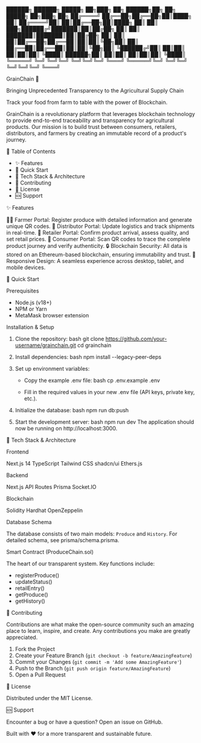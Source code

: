 ██████╗ ██████╗  █████╗ ██╗███╗   ██╗   ██████╗██╗  ██╗ █████╗ ██╗███╗   ██╗
██╔════╝ ██╔══██╗██╔══██╗██║████╗  ██║  ██╔════╝██║  ██║██╔══██╗██║████╗  ██║
██║  ███╗██████╔╝███████║██║██╔██╗ ██║  ██║     ███████║███████║██║██╔██╗ ██║
██║   ██║██╔══██╗██╔══██║██║██║╚██╗██║  ██║     ██╔══██║██╔══██║██║██║╚██╗██║
╚██████╔╝██║  ██║██║  ██║██║██║ ╚████║  ██████╗██║  ██║██║  ██║██║██║ ╚████║
 ╚═════╝ ╚═╝  ╚═╝╚═╝  ╚═╝╚═╝╚═╝  ╚═══╝  ╚═════╝╚═╝  ╚═╝╚═╝  ╚═╝╚═╝╚═╝  ╚═══╝

GrainChain 🌾

Bringing Unprecedented Transparency to the Agricultural Supply Chain

Track your food from farm to table with the power of Blockchain.

GrainChain is a revolutionary platform that leverages blockchain technology to provide end-to-end traceability and transparency for agricultural products. Our mission is to build trust between consumers, retailers, distributors, and farmers by creating an immutable record of a product's journey.

📜 Table of Contents

- ✨ Features
- 🚀 Quick Start
- 🔧 Tech Stack & Architecture
- 🤝 Contributing
- 📄 License
- 🆘 Support

✨ Features

👨‍🌾 Farmer Portal: Register produce with detailed information and generate unique QR codes. 🚚 Distributor Portal: Update logistics and track shipments in real-time. 🏪 Retailer Portal: Confirm product arrival, assess quality, and set retail prices. 👥 Consumer Portal: Scan QR codes to trace the complete product journey and verify authenticity. 🔒 Blockchain Security: All data is stored on an Ethereum-based blockchain, ensuring immutability and trust. 📱 Responsive Design: A seamless experience across desktop, tablet, and mobile devices.

🚀 Quick Start

Prerequisites

- Node.js (v18+)
- NPM or Yarn
- MetaMask browser extension

Installation & Setup

1.  Clone the repository: bash git clone https://github.com/your-username/grainchain.git cd grainchain

2.  Install dependencies: bash npm install --legacy-peer-deps

3.  Set up environment variables:

    - Copy the example .env file: bash cp .env.example .env

    - Fill in the required values in your new .env file (API keys, private key, etc.).

4.  Initialize the database: bash npm run db:push

5.  Start the development server: bash npm run dev The application should now be running on http://localhost:3000.

🔧 Tech Stack & Architecture

Frontend

Next.js 14 TypeScript Tailwind CSS shadcn/ui Ethers.js

Backend

Next.js API Routes Prisma Socket.IO

Blockchain

Solidity Hardhat OpenZeppelin

Database Schema

The database consists of two main models: `Produce` and `History`. For detailed schema, see prisma/schema.prisma.

Smart Contract (ProduceChain.sol)

The heart of our transparent system. Key functions include:

- registerProduce()
- updateStatus()
- retailEntry()
- getProduce()
- getHistory()

🤝 Contributing

Contributions are what make the open-source community such an amazing place to learn, inspire, and create. Any contributions you make are greatly appreciated.

1.  Fork the Project
2.  Create your Feature Branch (`git checkout -b feature/AmazingFeature`)
3.  Commit your Changes (`git commit -m 'Add some AmazingFeature'`)
4.  Push to the Branch (`git push origin feature/AmazingFeature`)
5.  Open a Pull Request

📄 License

Distributed under the MIT License.

🆘 Support

Encounter a bug or have a question? Open an issue on GitHub.

Built with ❤️ for a more transparent and sustainable future.
